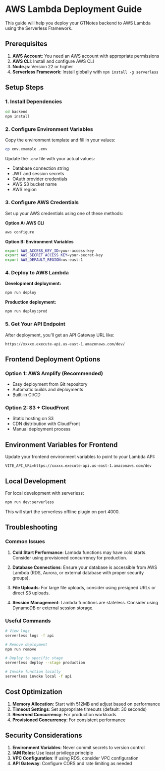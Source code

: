 # AWS Lambda Deployment Guide

This guide will help you deploy your GTNotes backend to AWS Lambda using the Serverless Framework.

## Prerequisites

1. **AWS Account**: You need an AWS account with appropriate permissions
2. **AWS CLI**: Install and configure AWS CLI
3. **Node.js**: Version 22 or higher
4. **Serverless Framework**: Install globally with `npm install -g serverless`

## Setup Steps

### 1. Install Dependencies

```bash
cd backend
npm install
```

### 2. Configure Environment Variables

Copy the environment template and fill in your values:

```bash
cp env.example .env
```

Update the `.env` file with your actual values:
- Database connection string
- JWT and session secrets
- OAuth provider credentials
- AWS S3 bucket name
- AWS region

### 3. Configure AWS Credentials

Set up your AWS credentials using one of these methods:

**Option A: AWS CLI**
```bash
aws configure
```

**Option B: Environment Variables**
```bash
export AWS_ACCESS_KEY_ID=your-access-key
export AWS_SECRET_ACCESS_KEY=your-secret-key
export AWS_DEFAULT_REGION=us-east-1
```

### 4. Deploy to AWS Lambda

**Development deployment:**
```bash
npm run deploy
```

**Production deployment:**
```bash
npm run deploy:prod
```

### 5. Get Your API Endpoint

After deployment, you'll get an API Gateway URL like:
```
https://xxxxx.execute-api.us-east-1.amazonaws.com/dev/
```

## Frontend Deployment Options

### Option 1: AWS Amplify (Recommended)
- Easy deployment from Git repository
- Automatic builds and deployments
- Built-in CI/CD

### Option 2: S3 + CloudFront
- Static hosting on S3
- CDN distribution with CloudFront
- Manual deployment process

## Environment Variables for Frontend

Update your frontend environment variables to point to your Lambda API:

```env
VITE_API_URL=https://xxxxx.execute-api.us-east-1.amazonaws.com/dev
```

## Local Development

For local development with serverless:

```bash
npm run dev:serverless
```

This will start the serverless offline plugin on port 4000.

## Troubleshooting

### Common Issues

1. **Cold Start Performance**: Lambda functions may have cold starts. Consider using provisioned concurrency for production.

2. **Database Connections**: Ensure your database is accessible from AWS Lambda (RDS, Aurora, or external database with proper security groups).

3. **File Uploads**: For large file uploads, consider using presigned URLs or direct S3 uploads.

4. **Session Management**: Lambda functions are stateless. Consider using DynamoDB or external session storage.

### Useful Commands

```bash
# View logs
serverless logs -f api

# Remove deployment
npm run remove

# Deploy to specific stage
serverless deploy --stage production

# Invoke function locally
serverless invoke local -f api
```

## Cost Optimization

1. **Memory Allocation**: Start with 512MB and adjust based on performance
2. **Timeout Settings**: Set appropriate timeouts (default: 30 seconds)
3. **Reserved Concurrency**: For production workloads
4. **Provisioned Concurrency**: For consistent performance

## Security Considerations

1. **Environment Variables**: Never commit secrets to version control
2. **IAM Roles**: Use least privilege principle
3. **VPC Configuration**: If using RDS, consider VPC configuration
4. **API Gateway**: Configure CORS and rate limiting as needed
